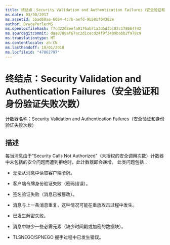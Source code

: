 ```yaml
---
title: 终结点：Security Validation and Authentication Failures（安全验证和身份验证失败次数）
ms.date: 03/30/2017
ms.assetid: 5bad60aa-6084-4c7b-aefd-9b581f04382e
author: BrucePerlerMS
ms.openlocfilehash: f7cd2268eefa0176ab71a3d5d3bc82c178664742
ms.sourcegitcommit: daa8788af67ac2d1cecd24f9f3409babb2f978c9
ms.translationtype: MT
ms.contentlocale: zh-CN
ms.lasthandoff: 10/01/2018
ms.locfileid: "47862797"
---
```

# <a name="endpoint-security-validation-and-authentication-failures"></a>终结点：Security Validation and Authentication Failures（安全验证和身份验证失败次数）
计数器名称：Security Validation and Authentication Failures（安全验证和身份验证失败次数）  
  
## <a name="description"></a>描述  
 每当消息由于“Security Calls Not Authorized”（未授权的安全调用次数）计数器中未包括的安全问题而遭到拒绝时，此计数器即会递增。 此类问题包括：  
  
-   无法从消息中读取客户端令牌。  
  
-   客户端令牌身份验证失败（密码错误）。  
  
-   签名验证失败（消息已被篡改）。  
  
-   消息与上一条消息重复，这种情况可能在重放攻击过程中发生。  
  
-   已发生解密失败。  
  
-   消息中缺少一些必需元素（缺少时间戳或加密的数据块）。  
  
-   TLSNEGO/SPNEGO 握手过程中已发生错误。
